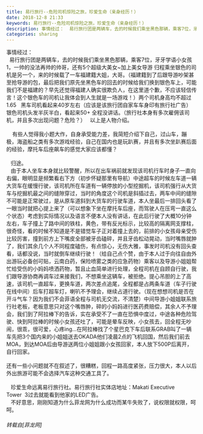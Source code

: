 ```yaml
---
title: 易行旅行--危险司机惊险之旅，珍爱生命（亲身经历！）
date: 2018-12-8 21:33
keywords: 易行旅行--危险司机惊险之旅，珍爱生命（亲身经历！）
description: 事情经过：  易行旅行团是两辆车，去的时候我们乘坐黑色那辆，乘客7位，牙牙学语小女孩1，一帅的没法再帅的帅哥，还有5个超级大美女~加上美女导游 归程乘坐银色的司机是另一个，来的时候载了一车福建籍大姐，大哥。（福建籍到了后跟导游吵架甚至抢导游的包，最后把我们原先坐黑色车的回去的时候给我们换到银色车上，可能我们不是福建的？早先还觉得福建人确实很欺负人，在这里道个歉，不应该轻信传言！这个银色车的司机让我体会到人生就是一场游戏！）两个司机身高均不超过1.65   黑车司机看起来40岁左右（应该是该旅行团自家车车身印有旅行社广告）银色司机头发半灰半白，看起来50+ 全程没讲话。（旅行社本身有多次雇佣该司机，并且多次出现问题？危险？）   以上是人物介绍。    有些人觉得我小题大作，自身承受能力差，我简短介绍下自己，过山车，蹦极，海盗船之类有多次游戏经验，自己在国内也是玩趴赛，并且有多次坐趴赛后面的经验，摩托车后座飙车的感觉大家应该都懂？      归途。   由于本人坐车本身就比较警醒，所以在出车祸前就发现该司机行车时身子一直向右偏，眼明显是频繁看右下方（初步怀疑那里有导航）中途超车的时候左车道一辆大货车在缓慢行驶，该司机所在车道有一辆停放的小型挖掘机，该司机强行从大货车与挖掘机最之间的缝隙穿过，当时的角度这个司机是斜插过去，两车中间的缝隙不可能是正常驶过，是从原车道斜到大货车的行驶车道，本人坐最后一排回头看了一眼当时就把心提上来了（可以想象下坐在摩托车后座，而驾驶人在压弯一直这么个状态）考虑到实际情况以及语言不便本人没有讲话，在此后行驶了大概10分钟左右，车子撞上了路中间的铁柱，黄色，带有反光标示，比较高的隔离网支撑柱，很奇怪，看的时候不知道是不是错觉车子正对着撞上去的，前排的小女孩母亲受伤比较厉害，撞到前方上下嘴皮全部被牙齿磕碎，并且牙齿松动晃动，当时嘴唇就肿了，我们其余几个人不同程度磕伤，有点惊心，无伤大雅，事发时司机没有回头查看，话都没说，当时就倒车继续行驶！（给自己点个赞，由于本人过于向往自由外出游玩必备创可贴，云南白药，保险喷雾之类的应急药物）乘客以及导游小姐姐帮忙给受伤的小妈妈喷洒药物，暂且止血简单进行处理，全程司机在自顾自行驶，我们跟导游协商再调车过来接我们，不想乘坐这辆车，被拒绝。提心吊胆的上了高速，该司机一直超车，更换车道，两次差点追尾，全程都是占两条车道（车子行驶在线中间）后车打超车灯，喇叭不予理会，继续占道行驶。（现在想想司机是否在开斗气车？因为我们不会菲语全程与司机无交流，不清楚）中间导游小姐姐联系旅行社老板，老板意思只对这个嘴唇肿，碎的小妈妈进行医药费赔偿，其余人不予理会，我们到了阿拉棒下的告诉，实在承受不了一直在恐惧中度过，中途各种危险驾驶、快到阿拉棒的时候小女孩还吐了，可能是晕车反映，小女孩去，回全程无吵闹，很乖，很可爱，心疼ing...在阿拉棒找了个星巴克下车后联系GRAB叫了一辆车先把3个国内来的小姐姐送去OKADA他们凌晨2点的飞机回国，然后我们前去MOA，到达MOA后由导游送两位小姐姐跟小女孩回家，本人放下500P后离开，自行回家。还有一些小问题就不在叙述了，很糟糕，回程一路高度紧张，压力很大，本人以后外出旅游可能不会选择汽车这种交通工具了。   珍爱生命远离易行旅行社。易行旅行社实体店地址：Makati Executive Tower  3过去就能看到他家的LED广告。   不好意思，刚刚知道为什么菲龙网为什么成功而某牛失败了，说权限就权限，呵呵。
categories: sharing
---
```

<td class="t_f" id="postmessage_2433401">

事情经过：<br/>
  易行旅行团是两辆车，去的时候我们乘坐黑色那辆，乘客7位，牙牙学语小女孩1，一帅的没法再帅的帅哥，还有5个超级大美女~加上美女导游 归程乘坐银色的司机是另一个，来的时候载了一车福建籍大姐，大哥。（福建籍到了后跟导游吵架甚至抢导游的包，最后把我们原先坐黑色车的回去的时候给我们换到银色车上，可能我们不是福建的？早先还觉得福建人确实很欺负人，在这里道个歉，不应该轻信传言！这个银色车的司机让我体会到人生就是一场游戏！）两个司机身高均不超过1.65   黑车司机看起来40岁左右（应该是该旅行团自家车车身印有旅行社广告）银色司机头发半灰半白，看起来50+ 全程没讲话。（旅行社本身有多次雇佣该司机，并且多次出现问题？危险？）   以上是人物介绍。<br/>
<br/>
    有些人觉得我小题大作，自身承受能力差，我简短介绍下自己，过山车，蹦极，海盗船之类有多次游戏经验，自己在国内也是玩趴赛，并且有多次坐趴赛后面的经验，摩托车后座飙车的感觉大家应该都懂？<br/>
   <br/>
   归途。<br/>
   由于本人坐车本身就比较警醒，所以在出车祸前就发现该司机行车时身子一直向右偏，眼明显是频繁看右下方（初步怀疑那里有导航）中途超车的时候左车道一辆大货车在缓慢行驶，该司机所在车道有一辆停放的小型挖掘机，该司机强行从大货车与挖掘机最之间的缝隙穿过，当时的角度这个司机是斜插过去，两车中间的缝隙不可能是正常驶过，是从原车道斜到大货车的行驶车道，本人坐最后一排回头看了一眼当时就把心提上来了（可以想象下坐在摩托车后座，而驾驶人在压弯一直这么个状态）考虑到实际情况以及语言不便本人没有讲话，在此后行驶了大概10分钟左右，车子撞上了路中间的铁柱，黄色，带有反光标示，比较高的隔离网支撑柱，很奇怪，看的时候不知道是不是错觉车子正对着撞上去的，前排的小女孩母亲受伤比较厉害，撞到前方上下嘴皮全部被牙齿磕碎，并且牙齿松动晃动，当时嘴唇就肿了，我们其余几个人不同程度磕伤，有点惊心，无伤大雅，事发时司机没有回头查看，话都没说，当时就倒车继续行驶！（给自己点个赞，由于本人过于向往自由外出游玩必备创可贴，云南白药，保险喷雾之类的应急药物）乘客以及导游小姐姐帮忙给受伤的小妈妈喷洒药物，暂且止血简单进行处理，全程司机在自顾自行驶，我们跟导游协商再调车过来接我们，不想乘坐这辆车，被拒绝。提心吊胆的上了高速，该司机一直超车，更换车道，两次差点追尾，全程都是占两条车道（车子行驶在线中间）后车打超车灯，喇叭不予理会，继续占道行驶。（现在想想司机是否在开斗气车？因为我们不会菲语全程与司机无交流，不清楚）中间导游小姐姐联系旅行社老板，老板意思只对这个嘴唇肿，碎的小妈妈进行医药费赔偿，其余人不予理会，我们到了阿拉棒下的告诉，实在承受不了一直在恐惧中度过，中途各种危险驾驶、快到阿拉棒的时候小女孩还吐了，可能是晕车反映，小女孩去，回全程无吵闹，很乖，很可爱，心疼ing...在阿拉棒找了个星巴克下车后联系GRAB叫了一辆车先把3个国内来的小姐姐送去OKADA他们凌晨2点的飞机回国，然后我们前去MOA，到达MOA后由导游送两位小姐姐跟小女孩回家，本人放下500P后离开，自行回家。<br/>
<br/>
还有一些小问题就不在叙述了，很糟糕，回程一路高度紧张，压力很大，本人以后外出旅游可能不会选择汽车这种交通工具了。<br/>
<br/>
   珍爱生命远离易行旅行社。易行旅行社实体店地址：Makati Executive Tower  3过去就能看到他家的LED广告。<br/>
   不好意思，刚刚知道为什么菲龙网为什么成功而某牛失败了，说权限就权限，呵呵。</td>
###### 转载自[菲龙网]